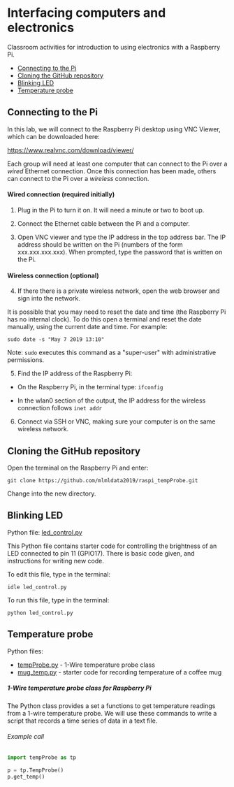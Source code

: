 # Interfacing computers and electronics

Classroom activities for introduction to using electronics with a Raspberry Pi.

* [Connecting to the Pi](#connecting-to-the-pi)
* [Cloning the GitHub repository](#cloning-the-github-repository)
* [Blinking LED](#Blinking-LED)
* [Temperature probe](#temperature-probe)

## Connecting to the Pi

In this lab, we will connect to the Raspberry Pi desktop using VNC Viewer, which can be downloaded here:

https://www.realvnc.com/download/viewer/

Each group will need at least one computer that can connect to the Pi over a *wired* Ethernet connection. Once this connection has been made, others can connect to the Pi over a *wireless* connection.

#### Wired connection (required initially)

1. Plug in the Pi to turn it on. It will need a minute or two to boot up.

2. Connect the Ethernet cable between the Pi and a computer.

3. Open VNC viewer and type the IP address in the top address bar. The IP address should be written on the Pi (numbers of the form xxx.xxx.xxx.xxx). When prompted, type the password that is written on the Pi.

#### Wireless connection (optional)

4. If there there is a private wireless network, open the web browser and sign into the network.

It is possible that you may need to reset the date and time (the Raspberry Pi has no internal clock). To do this open a terminal and reset the date manually, using the current date and time. For example:

`sudo date -s "May 7 2019 13:10"`

Note: `sudo` executes this command as a "super-user" with administrative permissions.

5. Find the IP address of the Raspberry Pi:

* On the Raspberry Pi, in the terminal type:
`
ifconfig
`

* In the wlan0 section of the output, the IP address for the wireless connection follows `inet addr`

6. Connect via SSH or VNC, making sure your computer is on the same wireless network.

## Cloning the GitHub repository

Open the terminal on the Raspberry Pi and enter:

`
git clone https://github.com/mlmldata2019/raspi_tempProbe.git
`

Change into the new directory.

## Blinking LED

Python file: [led_control.py](led_control.py)

This Python file contains starter code for controlling the brightness of an LED connected to pin 11 (GPIO17). There is basic code given, and instructions for writing new code.

To edit this file, type in the terminal:

`
idle led_control.py
`

To run this file, type in the terminal:

`
python led_control.py
`

## Temperature probe

Python files:
* [tempProbe.py](tempProbe.py) - 1-Wire temperature probe class
* [mug_temp.py](mug_temp.py) - starter code for recording temperature of a coffee mug

##### 1-Wire temperature probe class for Raspberry Pi

The Python class provides a set a functions to get temperature readings from a 1-wire temperature probe. We will use these commands to write a script that records a time series of data in a text file.

###### Example call

```python
import tempProbe as tp

p = tp.TempProbe()
p.get_temp()
```
